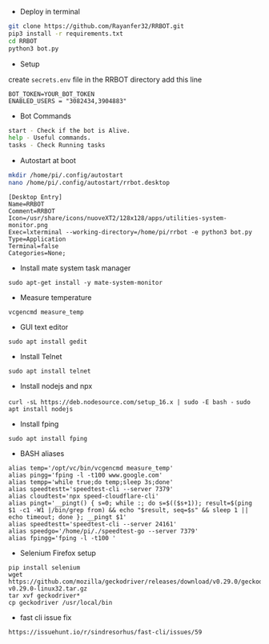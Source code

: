 * Deploy in terminal
```sh
git clone https://github.com/Rayanfer32/RRBOT.git
pip3 install -r requirements.txt
cd RRBOT
python3 bot.py
```

* Setup

create `secrets.env` file in the RRBOT directory
add this line 
```env
BOT_TOKEN=YOUR_BOT_TOKEN
ENABLED_USERS = "3082434,3904883"
```

* Bot Commands
```bash
start - Check if the bot is Alive.
help - Useful commands.
tasks - Check Running tasks
```

* Autostart at boot
```sh
mkdir /home/pi/.config/autostart
nano /home/pi/.config/autostart/rrbot.desktop
```

```desktop
[Desktop Entry]
Name=RRBOT
Comment=RRBOT
Icon=/usr/share/icons/nuoveXT2/128x128/apps/utilities-system-monitor.png
Exec=lxterminal --working-directory=/home/pi/rrbot -e python3 bot.py
Type=Application
Terminal=false
Categories=None;
```

* Install mate system task manager

`sudo apt-get install -y mate-system-monitor`

* Measure temperature 

`vcgencmd measure_temp`

* GUI text editor

`sudo apt install gedit`

* Install Telnet

`sudo apt install telnet`

* Install nodejs and npx

`curl -sL https://deb.nodesource.com/setup_16.x | sudo -E bash -`
`sudo apt install nodejs`

* Install fping

`sudo apt install fping`

* BASH aliases
```
alias temp='/opt/vc/bin/vcgencmd measure_temp'
alias pingg='fping -l -t100 www.google.com'
alias tempp='while true;do temp;sleep 3s;done'
alias speedtestt='speedtest-cli --server 7379'
alias cloudtest='npx speed-cloudflare-cli'
alias pingt='__pingt() { s=0; while :; do s=$(($s+1)); result=$(ping $1 -c1 -W1 |/bin/grep from) && echo "$result, seq=$s" && sleep 1 || echo timeout; done }; __pingt $1'
alias speedtestt='speedtest-cli --server 24161'
alias speedgo='/home/pi/./speedtest-go --server 7379'
alias fpingg='fping -l -t100 '
```

* Selenium Firefox setup
```
pip install selenium 
wget https://github.com/mozilla/geckodriver/releases/download/v0.29.0/geckodriver-v0.29.0-linux32.tar.gz
tar xvf geckodriver*
cp geckodriver /usr/local/bin
```

* fast cli issue fix
```
https://issuehunt.io/r/sindresorhus/fast-cli/issues/59
```
